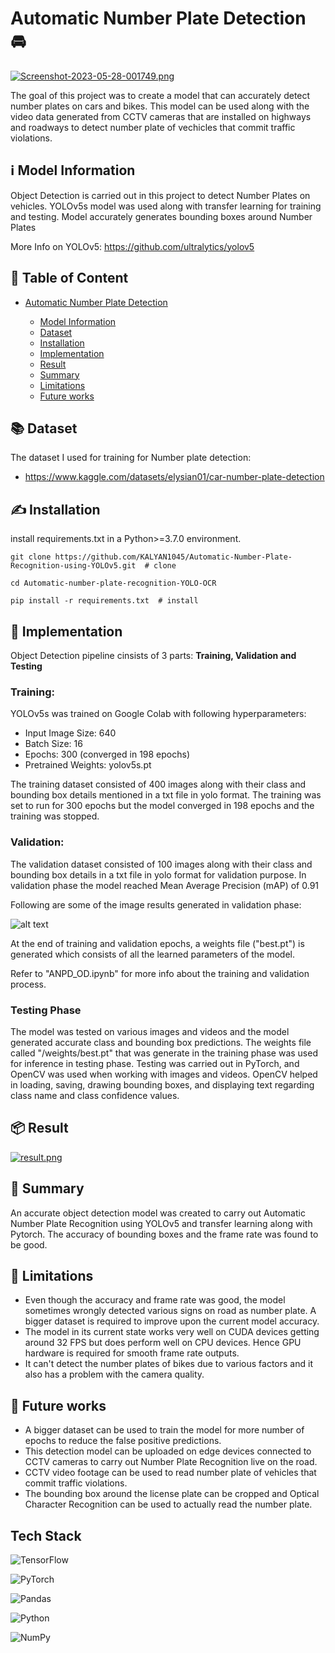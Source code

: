 
# Automatic Number Plate Detection 🚘

[![Screenshot-2023-05-28-001749.png](https://i.postimg.cc/rFTXByg8/Screenshot-2023-05-28-001749.png)](https://postimg.cc/Jtp2JL9g)

The goal of this project was to create a model that can accurately detect number plates on cars and bikes. This model can be used along with the video data generated from CCTV cameras that are installed on highways and roadways to detect number plate of vechicles that commit traffic violations.


## ℹ️ Model Information

Object Detection is carried out in this project to detect Number Plates on vehicles. YOLOv5s model was used along with transfer learning for training and testing. Model accurately generates bounding boxes around Number Plates

More Info on YOLOv5: https://github.com/ultralytics/yolov5
## 📃 Table of Content

- [Automatic Number Plate Detection](#automatic-number-plate-detection)

  * [Model Information](#model-information)
  * [Dataset](#dataset)
  * [Installation](#installation)
  * [Implementation](#Implementation)
  * [Result](#result)
  * [Summary](#Summary)
  * [Limitations](#limitations)
  * [Future works](#Future-works)
## 📚 Dataset

The dataset I used for training for Number plate detection:  

* https://www.kaggle.com/datasets/elysian01/car-number-plate-detection

## ✍️ Installation

install requirements.txt in a Python>=3.7.0 environment.

    git clone https://github.com/KALYAN1045/Automatic-Number-Plate-Recognition-using-YOLOv5.git  # clone
    
    cd Automatic-number-plate-recognition-YOLO-OCR
    
    pip install -r requirements.txt  # install
## 🔐 Implementation

Object Detection pipeline cinsists of 3 parts:
**Training, Validation and Testing**

### Training:

YOLOv5s was trained on Google Colab with following hyperparameters:

* Input Image Size: 640
* Batch Size: 16
* Epochs: 300 (converged in 198 epochs)
* Pretrained Weights: yolov5s.pt

The training dataset consisted of 400 images along with their class and bounding box details mentioned in a txt file in yolo format. The training was set to run for 300 epochs but the model converged in 198 epochs and the training was stopped.

### Validation:

The validation dataset consisted of 100 images along with their class and bounding box details in a txt file in yolo format for validation purpose. In validation phase the model reached Mean Average Precision (mAP) of 0.91

Following are some of the image results generated in validation phase:

![alt text](https://github.com/wasdac9/automatic-number-plate-recognition/blob/main/val_pred.jpg?raw=true)

At the end of training and validation epochs, a weights file ("best.pt") is generated which consists of all the learned parameters of the model. 

Refer to "ANPD_OD.ipynb" for more info about the training and validation process.

### Testing Phase
The model was tested on various images and videos and the model generated accurate class and bounding box predictions. The weights file called "/weights/best.pt" that was generate in the training phase was used for inference in testing phase. Testing was carried out in PyTorch, and OpenCV was used when working with images and videos. OpenCV helped in loading, saving, drawing bounding boxes, and displaying text regarding class name and class confidence values.
## 📦 Result

[![result.png](https://i.postimg.cc/G2tR6KCw/result.png)](https://postimg.cc/3yszvgNn)
## 📖 Summary
An accurate object detection model was created to carry out Automatic Number Plate Recognition using YOLOv5 and transfer learning along with Pytorch. The accuracy of bounding boxes and the frame rate was found to be good. 


## 🛑 Limitations
*  Even though the accuracy and frame rate was good, the model sometimes wrongly detected various signs on road as number plate. A bigger dataset is required to improve upon the current model accuracy.
* The model in its current state works very well on CUDA devices getting around 32 FPS but does perform well on CPU devices. Hence GPU hardware is required for smooth frame rate outputs.
* It can't detect the number plates of bikes due to various factors and it also has a problem with the camera quality.

## 🚀 Future works
* A bigger dataset can be used to train the model for more number of epochs to reduce the false positive predictions.
* This detection model can be uploaded on edge devices connected to CCTV cameras to carry out Number Plate Recognition live on the road.
* CCTV video footage can be used to read number plate of vehicles that commit traffic violations.
* The bounding box around the license plate can be cropped and Optical Character Recognition can be used to actually read the number plate.
## Tech Stack

![TensorFlow](https://img.shields.io/badge/TensorFlow-%23FF6F00.svg?style=for-the-badge&logo=TensorFlow&logoColor=white)

![PyTorch](https://img.shields.io/badge/PyTorch-%23EE4C2C.svg?style=for-the-badge&logo=PyTorch&logoColor=white)

![Pandas](https://img.shields.io/badge/pandas-%23150458.svg?style=for-the-badge&logo=pandas&logoColor=white)

![Python](https://img.shields.io/badge/python-3670A0?style=for-the-badge&logo=python&logoColor=ffdd54)

![NumPy](https://img.shields.io/badge/numpy-%23013243.svg?style=for-the-badge&logo=numpy&logoColor=white)







